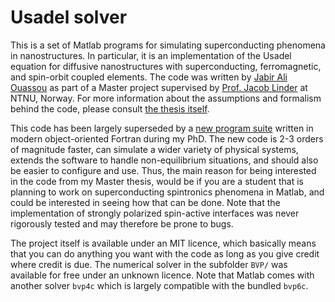 # Usadel solver
This is a set of Matlab programs for simulating superconducting phenomena in nanostructures. In particular, it is an implementation of the Usadel equation for diffusive nanostructures with superconducting, ferromagnetic, and spin-orbit coupled elements. The code was written by [Jabir Ali Ouassou](https://orcid.org/0000-0002-3725-0885) as part of a Master project supervised by [Prof. Jacob Linder](https://folk.ntnu.no/jacobrun/) at NTNU, Norway. For more information about the assumptions and formalism behind the code, please consult [the thesis itself](https://brage.bibsys.no/xmlui/handle/11250/2352094).

This code has been largely superseded by a [new program suite](https://github.com/jabirali/geneus) written in modern object-oriented Fortran during my PhD. The new code is 2-3 orders of magnitude faster, can simulate a wider variety of physical systems, extends the software to handle non-equilibrium situations, and should also be easier to configure and use. Thus, the main reason for being interested in the code from my Master thesis, would be if you are a student that is planning to work on superconducting spintronics phenomena in Matlab, and could be interested in seeing how that can be done. Note that the implementation of strongly polarized spin-active interfaces was never rigorously tested and may therefore be prone to bugs.

The project itself is available under an MIT licence, which basically means that you can do anything you want with the code as long as you give credit where credit is due. The numerical solver in the subfolder `BVP/` was available for free under an unknown licence. Note that Matlab comes with another solver `bvp4c` which is largely compatible with the bundled `bvp6c`.
